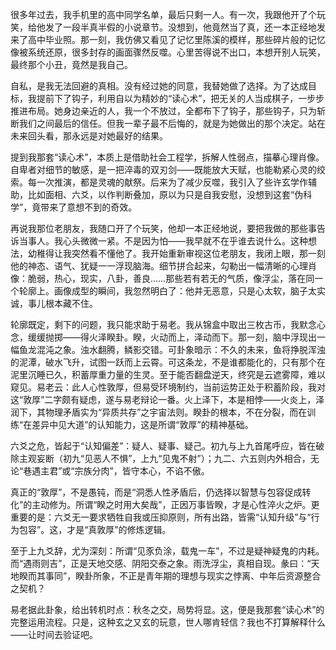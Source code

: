 很多年过去，我手机里的高中同学名单，最后只剩一人。有一次，我跟他开了个玩笑，给他发了一段半真半假的小说章节。没想到，他竟然当了真，还一本正经地发来了高中毕业照。那一刻，我仿佛又看见了记忆里陈溪的模样，那些碎片般的记忆像被系统还原，很多封存的画面骤然反噬。心里苦得说不出口，本想开别人玩笑，最终那个小丑，竟然是我自己。

自私，是我无法回避的真相。没有经过她的同意，我替她做了选择。为了达成目标，我提前下了钩子，利用自以为精妙的“读心术”，把无关的人当成棋子，一步步推进布局。她身边亲近的人，我一个不放过，全都布下了钩子，那些钩子，只为斩断我们之间最后的信任。但我一辈子最不后悔的，就是为她做出的那个决定。站在未来回头看，那永远是对她最好的结果。 

提到我那套“读心术”，本质上是借助社会工程学，拆解人性弱点，描摹心理肖像。自卑者对细节的敏感，是一把淬毒的双刃剑——既能放大天赋，也能勒紧心灵的绞索。每一次推演，都是灵魂的献祭。后来为了减少反噬，我引入了些许玄学作辅助，比如面相、六爻，以作判断叠加，原以为只是自我安慰，没想到这套“伪科学”，竟带来了意想不到的奇效。

再说我那位老朋友，我随口开了个玩笑，他却一本正经地说，要把我做的那些事告诉当事人。我心头微微一紧。不是因为怕——我早就不在乎谁去说什么。这种想法，幼稚得让我突然看不懂他了。我开始重新审视这位老朋友，我闭上眼，那一刻他的神态、语气、犹疑一一浮现脑海。细节拼合起来，勾勒出一幅清晰的心理肖像：脆弱，热心，现实，八卦，善良……那些若有若无的气质，像浮尘，落在同一个轮廓上。画像成型的瞬间，我忽然明白了：他并无恶意，只是心太软，脑子太实诚，事儿根本藏不住。

轮廓既定，剩下的问题，我只能求助于易老。我从锦盒中取出三枚古币，我默念心念，缓缓抛掷——得火泽睽卦。睽，火动而上，泽动而下。那一刻，脑中浮现出一幅鱼龙混沌之象。浊水翻腾，鳞影交错。可卦象暗示：不久的未来，鱼将挣脱浑浊的泥潭，破水飞升，试图一跃而上云霄。可这条龙，不是谁都能化的，只有那个在泥里沉睡已久，积蓄厚重力量的生灵。至于能否翻盘逆天，终究是云遮雾障，难以窥见。易老云：此人心性敦厚，但易受环境制约，当前运势正处于积蓄阶段，我对这“敦厚”二字颇有疑虑，遂与易老辩论一番。火上泽下，本是相悖——火炎上，泽润下，其物理矛盾实为“异质共存”之宇宙法则。睽卦的根本，不在分裂，而在训练“在差异中见大道”的认知能力，这是所谓“敦厚”的精神基础。

六爻之危，皆起于“认知偏差”：疑人、疑事、疑己。初九与上九首尾呼应，皆在破除主观妄断（初九“见恶人不惧”，上九“见鬼不射”）；九二、六五则内外相合，无论“巷遇主君”或“宗族分肉”，皆守本心，不谄不傲。

真正的“敦厚”，不是愚钝，而是“洞悉人性矛盾后，仍选择以智慧与包容促成转化”的主动修为。所谓“睽之时用大矣哉”，正因万事皆睽，才是心性淬火之炉。更重要的是：六爻无一要求牺牲自我或压抑原则，所有出路，皆需“认知升级”与“行为包容”。这，才是“真敦厚”的修炼逻辑。

至于上九爻辞，尤为深刻：所谓“见豕负涂，载鬼一车”，不过是疑神疑鬼的内耗。而“遇雨则吉”，正是天地交感、阴阳交泰之象。雨洗浮尘，真相自现。彖曰：“天地睽而其事同”，睽卦所象，不正是青年期的理想与现实之悖离、中年后资源整合之契机？

易老据此卦象，给出转机时点：秋冬之交，局势将显。这，便是我那套“读心术”的完整运用流程。只是，这种玄之又玄的玩意，世人哪肯轻信？我也不打算解释什么——让时间去验证吧。
